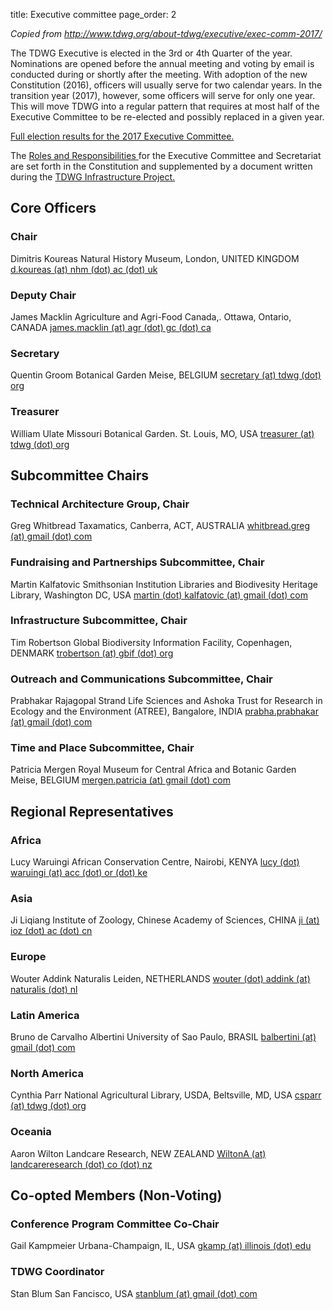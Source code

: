 title: Executive committee
page_order: 2

_Copied from <http://www.tdwg.org/about-tdwg/executive/exec-comm-2017/>_

The TDWG Executive is elected in the 3rd or 4th Quarter of the year. Nominations are opened before the annual meeting and voting by email is conducted during or shortly after the meeting. With adoption of the new Constitution (2016), officers will usually serve for two calendar years. In the transition year (2017), however, some officers will serve for only one year. This will move TDWG into a regular pattern that requires at most half of the Executive Committee to be re-elected and possibly replaced in a given year.

[Full election results for the 2017 Executive Committee.](http://www.tdwg.org/about-tdwg/executive/exec-comm-2017/fileadmin/tdwg/about-tdwg/Election_Results_TDWG_Executive_Committee_2017.pdf)

The [Roles and Responsibilities ](http://www.tdwg.org/about-tdwg/executive/exec-comm-2017/fileadmin/executive/TDWG_Executive_Committee_RolesAndResponsibilities.pdf)for the Executive Committee and Secretariat are set forth in the Constitution and supplemented by a document written during the [TDWG Infrastructure Project.](http://www.tdwg.org/about-tdwg/executive/exec-comm-2017/activities/tip/)

## Core Officers

### Chair

Dimitris Koureas
Natural History Museum, London, UNITED KINGDOM
[d.koureas (at) nhm (dot) ac (dot) uk](mailto:d.koureas@nhm.ac.uk)

### Deputy Chair

James Macklin
Agriculture and Agri-Food Canada,. Ottawa, Ontario, CANADA
[james.macklin (at) agr (dot) gc (dot) ca](mailto:james.macklin@agr.gc.ca)

### Secretary

Quentin Groom
Botanical Garden Meise, BELGIUM
[secretary (at) tdwg (dot) org](mailto:secretary@tdwg.org)

### Treasurer

William Ulate
Missouri Botanical Garden. St. Louis, MO, USA
[treasurer (at) tdwg (dot) org](mailto:treasurer@tdwg.org)

## Subcommittee Chairs

### Technical Architecture Group, Chair

Greg Whitbread
Taxamatics, Canberra, ACT, AUSTRALIA
[whitbread.greg (at) gmail (dot) com](mailto:whitbread.greg@gmail.com)

### Fundraising and Partnerships Subcommittee, Chair

Martin Kalfatovic
Smithsonian Institution Libraries and Biodivesity Heritage Library, Washington DC, USA
[martin (dot) kalfatovic (at) gmail (dot) com](mailto:martin.kalfatovic@gmail.com)

### Infrastructure Subcommittee, Chair

Tim Robertson
Global Biodiversity Information Facility, Copenhagen, DENMARK
[trobertson (at) gbif (dot) org](mailto:trobertson@gbif.org)

### Outreach and Communications Subcommittee, Chair

Prabhakar Rajagopal
Strand Life Sciences and Ashoka Trust for Research in Ecology and the Environment (ATREE), Bangalore, INDIA
[prabha.prabhakar (at) gmail (dot) com](mailto:prabha.prabhakar@gmail.com)

### Time and Place Subcommittee, Chair

Patricia Mergen
Royal Museum for Central Africa and Botanic Garden Meise, BELGIUM
[mergen.patricia (at) gmail (dot) com](mailto:mergen.patricia@gmail.com)

## Regional Representatives

### Africa

Lucy Waruingi
African Conservation Centre, Nairobi, KENYA
[lucy (dot) waruingi (at) acc (dot) or (dot) ke](mailto:lucy.waruingi@acc.or.ke)

### Asia

Ji Liqiang
Institute of Zoology, Chinese Academy of Sciences, CHINA
[ji (at) ioz (dot) ac (dot) cn](http://ji/%28at%29ioz.ac.cn/)

### Europe

Wouter Addink
Naturalis Leiden, NETHERLANDS
[wouter (dot) addink (at) naturalis (dot) nl](mailto:wouter.addink@anturalis.nl)

### Latin America

Bruno de Carvalho Albertini
University of Sao Paulo, BRASIL
[balbertini (at) gmail (dot) com](mailto:balbertini@gmail.com)

### North America
Cynthia Parr
National Agricultural Library, USDA, Beltsville, MD, USA
[csparr (at) tdwg (dot) org](mailto:csparr@tdwg.org)

### Oceania

Aaron Wilton
Landcare Research, NEW ZEALAND
[WiltonA (at) landcareresearch (dot) co (dot) nz](mailto:wiltona@landcareresearch.co.nz/)

## Co-opted Members (Non-Voting)

### Conference Program Committee Co-Chair

Gail Kampmeier
Urbana-Champaign, IL, USA
[gkamp (at) illinois (dot) edu](mailto:gkamp@illinois.edu)

### TDWG Coordinator

Stan Blum
San Fancisco, USA
[stanblum (at) gmail (dot) com](mailto:stanblum@gmail.com)
